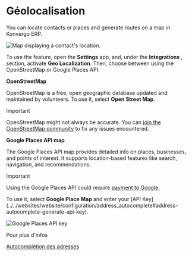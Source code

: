 # Géolocalisation

You can locate contacts or places and generate routes on a map in Konvergo ERP.

![Map displaying a contact's location.](../../../_images/contacts1.png)

To use the feature, open the **Settings** app, and, under the **Integrations**
, section, activate **Geo Localization**. Then, choose between using the
OpenStreetMap or Google Places API.

**OpenStreetMap**

OpenStreetMap is a free, open geographic database updated and maintained by
volunteers. To use it, select **Open Street Map**.

> <div class="alert alert-warning">
<p class="alert-title">
Important</p><p>OpenStreetMap might not always be accurate. You can <a href="https://www.openstreetmap.org/fixthemap">join the OpenStreetMap community</a> to fix any issues encountered.</p>
</div>

**Google Places API map**

The Google Places API map provides detailed info on places, businesses, and
points of interest. It supports location-based features like search,
navigation, and recommendations.

<div class="alert alert-warning">
<p class="alert-title">
Important</p><p>Using the Google Places API could require <a href="https://mapsplatform.google.com/pricing/">payment to Google</a>.</p>
</div>

To use it, select **Google Place Map** and enter your [API
Key](../../websites/website/configuration/address_autocomplete#address-
autocomplete-generate-api-key).

![Google Places API key](../../../_images/google-places-api-key.png)
<div class="alert alert-secondary">
<p class="alert-title">
Pour plus d'infos</p><p><a href="../../websites/website/configuration/address_autocomplete">Autocomplétion des adresses</a></p>
</div>

